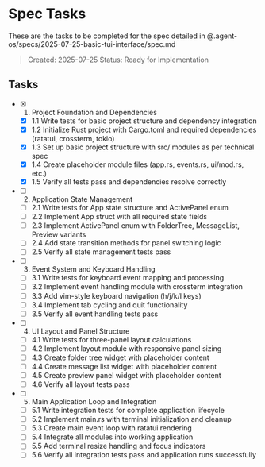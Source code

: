 # Spec Tasks

These are the tasks to be completed for the spec detailed in @.agent-os/specs/2025-07-25-basic-tui-interface/spec.md

> Created: 2025-07-25
> Status: Ready for Implementation

## Tasks

- [x] 1. Project Foundation and Dependencies
  - [x] 1.1 Write tests for basic project structure and dependency integration
  - [x] 1.2 Initialize Rust project with Cargo.toml and required dependencies (ratatui, crossterm, tokio)
  - [x] 1.3 Set up basic project structure with src/ modules as per technical spec
  - [x] 1.4 Create placeholder module files (app.rs, events.rs, ui/mod.rs, etc.)
  - [x] 1.5 Verify all tests pass and dependencies resolve correctly

- [ ] 2. Application State Management
  - [ ] 2.1 Write tests for App state structure and ActivePanel enum
  - [ ] 2.2 Implement App struct with all required state fields
  - [ ] 2.3 Implement ActivePanel enum with FolderTree, MessageList, Preview variants
  - [ ] 2.4 Add state transition methods for panel switching logic
  - [ ] 2.5 Verify all state management tests pass

- [ ] 3. Event System and Keyboard Handling
  - [ ] 3.1 Write tests for keyboard event mapping and processing
  - [ ] 3.2 Implement event handling module with crossterm integration
  - [ ] 3.3 Add vim-style keyboard navigation (h/j/k/l keys)
  - [ ] 3.4 Implement tab cycling and quit functionality
  - [ ] 3.5 Verify all event handling tests pass

- [ ] 4. UI Layout and Panel Structure
  - [ ] 4.1 Write tests for three-panel layout calculations
  - [ ] 4.2 Implement layout module with responsive panel sizing
  - [ ] 4.3 Create folder tree widget with placeholder content
  - [ ] 4.4 Create message list widget with placeholder content
  - [ ] 4.5 Create preview panel widget with placeholder content
  - [ ] 4.6 Verify all layout tests pass

- [ ] 5. Main Application Loop and Integration
  - [ ] 5.1 Write integration tests for complete application lifecycle
  - [ ] 5.2 Implement main.rs with terminal initialization and cleanup
  - [ ] 5.3 Create main event loop with ratatui rendering
  - [ ] 5.4 Integrate all modules into working application
  - [ ] 5.5 Add terminal resize handling and focus indicators
  - [ ] 5.6 Verify all integration tests pass and application runs successfully